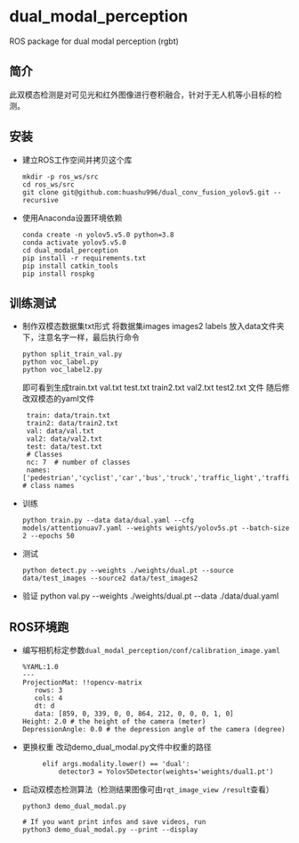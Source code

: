 # dual_modal_perception

ROS package for dual modal perception (rgbt)
## 简介
   此双模态检测是对可见光和红外图像进行卷积融合，针对于无人机等小目标的检测。
## 安装
 - 建立ROS工作空间并拷贝这个库
   ```Shell
   mkdir -p ros_ws/src
   cd ros_ws/src
   git clone git@github.com:huashu996/dual_conv_fusion_yolov5.git --recursive
   ```
 - 使用Anaconda设置环境依赖
   ```Shell
   conda create -n yolov5.v5.0 python=3.8
   conda activate yolov5.v5.0
   cd dual_modal_perception
   pip install -r requirements.txt
   pip install catkin_tools
   pip install rospkg
   ```
## 训练测试
 - 制作双模态数据集txt形式
   将数据集images images2 labels 放入data文件夹下，注意名字一样，最后执行命令
   ```Shell  
   python split_train_val.py 
   python voc_label.py 
   python voc_label2.py 
   ```
   即可看到生成train.txt val.txt test.txt train2.txt val2.txt test2.txt 文件
   随后修改双模态的yaml文件
   ```Shell  
    train: data/train.txt
	train2: data/train2.txt
	val: data/val.txt
	val2: data/val2.txt
	test: data/test.txt
	# Classes
	nc: 7  # number of classes
	names: ['pedestrian','cyclist','car','bus','truck','traffic_light','traffic_sign']  # class names
   ```
 - 训练
   ```Shell  
   python train.py --data data/dual.yaml --cfg models/attentionuav7.yaml --weights weights/yolov5s.pt --batch-size 2 --epochs 50
   ```
 - 测试
   ```Shell  
   python detect.py --weights ./weights/dual.pt --source data/test_images --source2 data/test_images2
   ```
 - 验证
   python val.py --weights ./weights/dual.pt --data ./data/dual.yaml 

## ROS环境跑
 - 编写相机标定参数`dual_modal_perception/conf/calibration_image.yaml`
   ```
   %YAML:1.0
   ---
   ProjectionMat: !!opencv-matrix
      rows: 3
      cols: 4
      dt: d
      data: [859, 0, 339, 0, 0, 864, 212, 0, 0, 0, 1, 0]
   Height: 2.0 # the height of the camera (meter)
   DepressionAngle: 0.0 # the depression angle of the camera (degree)
   ```
 - 更换权重
   改动demo_dual_modal.py文件中权重的路径  
   ```Shell  
        elif args.modality.lower() == 'dual':
            detector3 = Yolov5Detector(weights='weights/dual1.pt')
   ```

 - 启动双模态检测算法（检测结果图像可由`rqt_image_view /result`查看）
   ```
   python3 demo_dual_modal.py
   
   # If you want print infos and save videos, run
   python3 demo_dual_modal.py --print --display
   ```

